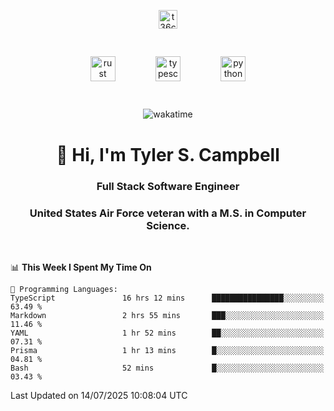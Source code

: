 <p align="center">
<a href="https://www.linkedin.com/in/t36campbell" target="blank"><img align="center" src="https://ik.imagekit.io/t36campbell/Portfolio/linkedin.png.original_m8bbGgPh6.png" alt="t36campbell" height="30" width="30" /></a>
</p>
<p align="center">
    <img src="https://rustacean.net/assets/rustacean-orig-noshadow.svg" alt="rust" width="40" height="40" style="margin: 6%;" />
    <img src="https://cdn.worldvectorlogo.com/logos/typescript.svg" alt="typescript" width="40" height="40" style="margin: 6%;" />
    <img src="https://cdn.worldvectorlogo.com/logos/python-5.svg" alt="python" width="40" height="40" style="margin: 6%;" />
</p>
<div align="center">
  
  ![wakatime](https://wakatime.com/badge/user/738aac7f-8868-4bc3-a1df-4c36703ee4b6.svg)
  
</div>

<h1 align="center">👋 Hi, I'm Tyler S. Campbell</h1>
<h3 align="center">Full Stack Software Engineer</h3>
<h3 align="center">United States Air Force veteran with a M.S. in Computer Science.</h3>
<br>

<!--START_SECTION:waka-->
📊 **This Week I Spent My Time On** 

```text
💬 Programming Languages: 
TypeScript               16 hrs 12 mins      ████████████████░░░░░░░░░   63.49 % 
Markdown                 2 hrs 55 mins       ███░░░░░░░░░░░░░░░░░░░░░░   11.46 % 
YAML                     1 hr 52 mins        ██░░░░░░░░░░░░░░░░░░░░░░░   07.31 % 
Prisma                   1 hr 13 mins        █░░░░░░░░░░░░░░░░░░░░░░░░   04.81 % 
Bash                     52 mins             █░░░░░░░░░░░░░░░░░░░░░░░░   03.43 % 
```


 Last Updated on 14/07/2025 10:08:04 UTC
<!--END_SECTION:waka-->
